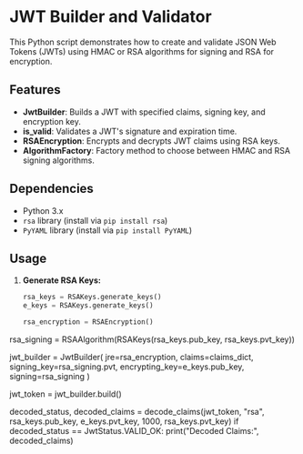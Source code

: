 # JWT Builder and Validator

This Python script demonstrates how to create and validate JSON Web Tokens (JWTs) using HMAC or RSA algorithms for signing and RSA for encryption.

## Features

- **JwtBuilder**: Builds a JWT with specified claims, signing key, and encryption key.
- **is_valid**: Validates a JWT's signature and expiration time.
- **RSAEncryption**: Encrypts and decrypts JWT claims using RSA keys.
- **AlgorithmFactory**: Factory method to choose between HMAC and RSA signing algorithms.

## Dependencies

- Python 3.x
- `rsa` library (install via `pip install rsa`)
- `PyYAML` library (install via `pip install PyYAML`)

## Usage

1. **Generate RSA Keys:**
   ```python
   rsa_keys = RSAKeys.generate_keys()
   e_keys = RSAKeys.generate_keys()

   rsa_encryption = RSAEncryption()
rsa_signing = RSAAlgorithm(RSAKeys(rsa_keys.pub_key, rsa_keys.pvt_key))

jwt_builder = JwtBuilder(
    jre=rsa_encryption,
    claims=claims_dict,
    signing_key=rsa_signing.pvt,
    encrypting_key=e_keys.pub_key,
    signing=rsa_signing
)

jwt_token = jwt_builder.build()

decoded_status, decoded_claims = decode_claims(jwt_token, "rsa", rsa_keys.pub_key, e_keys.pvt_key, 1000, rsa_keys.pvt_key)
if decoded_status == JwtStatus.VALID_OK:
    print("Decoded Claims:", decoded_claims)
